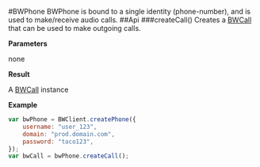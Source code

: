 #BWPhone
BWPhone is bound to a single identity (phone-number), and is used to make/receive audio calls.
##Api
###createCall()
Creates a [BWCall](BWCall.md) that can be used to make outgoing calls.

**Parameters**

none

**Result**

A [BWCall](BWCall.md) instance


**Example**


```javascript
var bwPhone = BWClient.createPhone({
    username: "user_123",
    domain: "prod.domain.com",
    password: "taco123",
});
var bwCall = bwPhone.createCall();
```

